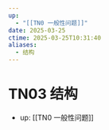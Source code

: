 ```yaml
---
up:
  - "[[TN0 一般性问题]]"
date: 2025-03-25
ctime: 2025-03-25T10:31:40
aliases:
  - 结构
---
```


# TN03 结构

- up: [[TN0 一般性问题]]
